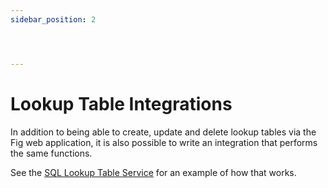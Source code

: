 ```yaml
---
sidebar_position: 2




---
```


# Lookup Table Integrations

In addition to being able to create, update and delete lookup tables via the Fig web application, it is also possible to write an integration that performs the same functions. 

See the [SQL Lookup Table Service](https://github.com/mzbrau/fig/tree/main/src/integrations/Fig.Integration.SqlLookupTableService) for an example of how that works.